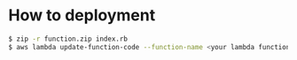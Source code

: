 # How to deployment

```bash
$ zip -r function.zip index.rb
$ aws lambda update-function-code --function-name <your lambda function name> --zip-file fileb://function.zip
```
